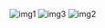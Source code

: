 ![img1](https://github.com/sahootwinkle794/company_website_jsons/assets/103883052/316ad0a4-cb3b-4eb5-9d67-1ffe091ef940)
![img3](https://github.com/sahootwinkle794/company_website_jsons/assets/103883052/1a1b8fa1-359e-442b-ba35-617a91f94f85)
![img2](https://github.com/sahootwinkle794/company_website_jsons/assets/103883052/fea36cb0-304f-495a-8a3d-af7a4b0b0436)
